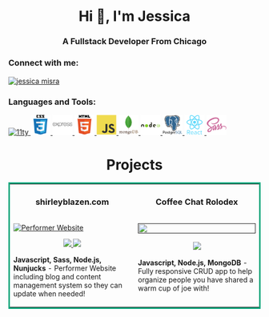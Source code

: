 <h1 align="center">Hi 👋, I'm Jessica</h1>
<h3 align="center">A Fullstack Developer From Chicago</h3>

<h3 align="left">Connect with me:</h3>
<p align="left">
<a href="https://www.linkedin.com/in/jessica-misra/" target="_blank"><img align="center" src="https://raw.githubusercontent.com/rahuldkjain/github-profile-readme-generator/master/src/images/icons/Social/linked-in-alt.svg" alt="jessica misra" height="30" width="40" /></a>
</p>

<h3 align="left">Languages and Tools:</h3>
<p align="left"> <a href="https://www.11ty.dev/" target="_blank" rel="noreferrer"> <img src="https://gist.githubusercontent.com/vivek32ta/c7f7bf583c1fb1c58d89301ea40f37fd/raw/f4c85cce5790758286b8f155ef9a177710b995df/11ty.svg" alt="11ty" width="40" height="40"/> </a> <a href="https://www.w3schools.com/css/" target="_blank" rel="noreferrer"> <img src="https://raw.githubusercontent.com/devicons/devicon/master/icons/css3/css3-original-wordmark.svg" alt="css3" width="40" height="40"/> </a> <a href="https://expressjs.com" target="_blank" rel="noreferrer"> <img src="https://raw.githubusercontent.com/devicons/devicon/master/icons/express/express-original-wordmark.svg" alt="express" width="40" height="40"/> </a> <a href="https://www.w3.org/html/" target="_blank" rel="noreferrer"> <img src="https://raw.githubusercontent.com/devicons/devicon/master/icons/html5/html5-original-wordmark.svg" alt="html5" width="40" height="40"/> </a> <a href="https://developer.mozilla.org/en-US/docs/Web/JavaScript" target="_blank" rel="noreferrer"> <img src="https://raw.githubusercontent.com/devicons/devicon/master/icons/javascript/javascript-original.svg" alt="javascript" width="40" height="40"/> </a> <a href="https://www.mongodb.com/" target="_blank" rel="noreferrer"> <img src="https://raw.githubusercontent.com/devicons/devicon/master/icons/mongodb/mongodb-original-wordmark.svg" alt="mongodb" width="40" height="40"/> </a> <a href="https://nodejs.org" target="_blank" rel="noreferrer"> <img src="https://raw.githubusercontent.com/devicons/devicon/master/icons/nodejs/nodejs-original-wordmark.svg" alt="nodejs" width="40" height="40"/> </a> <a href="https://www.postgresql.org" target="_blank" rel="noreferrer"> <img src="https://raw.githubusercontent.com/devicons/devicon/master/icons/postgresql/postgresql-original-wordmark.svg" alt="postgresql" width="40" height="40"/> </a> <a href="https://reactjs.org/" target="_blank" rel="noreferrer"> <img src="https://raw.githubusercontent.com/devicons/devicon/master/icons/react/react-original-wordmark.svg" alt="react" width="40" height="40"/> </a> <a href="https://sass-lang.com" target="_blank" rel="noreferrer"> <img src="https://raw.githubusercontent.com/devicons/devicon/master/icons/sass/sass-original.svg" alt="sass" width="40" height="40"/> </a> </p>

<h1 align="center">Projects</h1>
<table bordercolor="#06a77d">
  
  <tr>
    <td width="50%" valign="top">
      <h3 align="center">shirleyblazen.com</h3>
        <br />
        <a target="_blank" href="https://shirleyblazen.com/">
            <img src="https://github.com/jess-miz/jess-miz/assets/126027557/5bd0f49d-84ae-4d53-9400-69934947f521" width="100%" height="10%" alt="Performer Website"/>
        </a>
        <br />
        <p align="center">
          
  <a href="https://github.com/jess-miz/Shirley-Website" target="_blank">
    <img src="https://img.shields.io/static/v1?label=|&message=REPO&color=06a77d&logo=github&logo-background-color=06a77d&logo-color=white"/>
  </a>  
  <a href="https://shirleyblazen.com/" target="_blank">
    <img src="https://img.shields.io/static/v1?label=|&message=WEBSITE&color=06a77d&logo=wordpress&logo-color=white"/>
  </a>
      </p>
        <p><strong>Javascript, Sass, Node.js, Nunjucks </strong> - Performer Website including blog and content management system so they can update when needed!</p>
    </td>
    <td width="50%" valign="top">
      <h3 align="center">Coffee Chat Rolodex</h3>
        <br />
      <a target="_blank" href="">
            <img src="https://github.com/jess-miz/jess-miz/assets/126027557/e87a958e-4c3a-49e4-a5b4-782cf33d277a" width="100%" height="10% alt="Coffee Chat Rolodex"/>
        </a>
        <br />
        <p align="center">
          
  <a href="https://github.com/tpritchard843/put-in-the-netWORK" target="_blank">
    <img src="https://img.shields.io/static/v1?label=|&message=REPO&color=06a77d&logo=github&logo-color=white"/>
  </a>
      </p>
        <p><strong>Javascript, Node.js, MongoDB </strong> - Fully responsive CRUD app to help organize people you have shared a warm cup of joe with!</p>
    </td>
  </tr>
  
</table>




